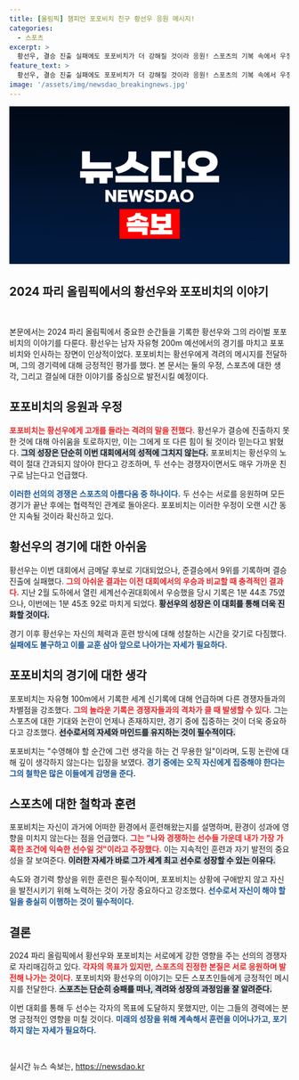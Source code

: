 ```yaml
---
title: [올림픽] 챔피언 포포비치 친구 황선우 응원 메시지!
categories:
  - 스포츠
excerpt: >
  황선우, 결승 진출 실패에도 포포비치가 더 강해질 것이라 응원! 스포츠의 기복 속에서 우정과 경쟁의 진정한 의미를 보여준 두 젊은 스타.
feature_text: >
  황선우, 결승 진출 실패에도 포포비치가 더 강해질 것이라 응원! 스포츠의 기복 속에서 우정과 경쟁의 진정한 의미를 보여준 두 젊은 스타.
image: '/assets/img/newsdao_breakingnews.jpg'
---
```


<p><img src="/assets/img/newsdao_breakingnews.jpg" alt="ontimetimes 속보" /></p>

<h2 data-ke-size="size26">2024 파리 올림픽에서의 황선우와 포포비치의 이야기</h2>

<p data-ke-size="size16">&nbsp;</p>

<p>본문에서는 2024 파리 올림픽에서 중요한 순간들을 기록한 황선우와 그의 라이벌 포포비치의 이야기를 다룬다. 황선우는 남자 자유형 200m 예선에서의 경기를 마치고 포포비치와 인사하는 장면이 인상적이었다. 포포비치는 황선우에게 격려의 메시지를 전달하며, 그의 경기력에 대해 긍정적인 평가를 했다. 본 문서는 둘의 우정, 스포츠에 대한 생각, 그리고 결실에 대한 이야기를 중심으로 발전시킬 예정이다.</p>

<h2 data-ke-size="size26">포포비치의 응원과 우정</h2>

<p><b><span style="color: #ee2323;">포포비치는 황선우에게 고개를 들라는 격려의 말을 전했다.</span></b> 황선우가 결승에 진출하지 못한 것에 대해 아쉬움을 토로하지만, 이는 그에게 또 다른 힘이 될 것이라 믿는다고 밝혔다. <b><span style="background-color: #21538527;">그의 성장은 단순히 이번 대회에서의 성적에 그치지 않는다.</span></b> 포포비치는 황선우의 노력이 절대 간과되지 않아야 한다고 강조하며, 두 선수는 경쟁자이면서도 매우 가까운 친구로 남는다고 언급했다.</p>

<p><b><span style="color: #1a5490;">이러한 선의의 경쟁은 스포츠의 아름다움 중 하나이다.</span></b> 두 선수는 서로를 응원하며 모든 경기가 끝난 후에는 협력적인 관계로 돌아온다. 포포비치는 이러한 우정이 오랜 시간 동안 지속될 것이라 확신하고 있다.</p>

<h2 data-ke-size="size26">황선우의 경기에 대한 아쉬움</h2>

<p>황선우는 이번 대회에서 금메달 후보로 기대되었으나, 준결승에서 9위를 기록하며 결승 진출에 실패했다. <b><span style="color: #ee2323;">그의 아쉬운 결과는 이전 대회에서의 우승과 비교할 때 충격적인 결과다.</span></b> 지난 2월 도하에서 열린 세계선수권대회에서 우승했을 당시 기록은 1분 44초 75였으나, 이번에는 1분 45초 92로 마치게 되었다. <b><span style="background-color: #21538527;">황선우의 성장은 이 대회를 통해 더욱 진화할 것이다.</span></b></p>

<p>경기 이후 황선우는 자신의 체력과 훈련 방식에 대해 성찰하는 시간을 갖기로 다짐했다. <b><span style="color: #1a5490;">실패에도 불구하고 이를 교훈 삼아 앞으로 나아가는 자세가 필요하다.</span></b></p>

<h2 data-ke-size="size26">포포비치의 경기에 대한 생각</h2>

<p>포포비치는 자유형 100m에서 기록한 세계 신기록에 대해 언급하며 다른 경쟁자들과의 차별점을 강조했다. <b><span style="color: #ee2323;">그의 놀라운 기록은 경쟁자들과의 격차가 클 때 발생할 수 있다.</span></b> 그는 스포츠에 대한 기대와 논란이 언제나 존재하지만, 경기 중에 집중하는 것이 더욱 중요하다고 강조했다. <b><span style="background-color: #21538527;">선수로서의 자세와 마인드를 유지하는 것이 필수적이다.</span></b></p>

<p>포포비치는 "수영해야 할 순간에 그런 생각을 하는 건 무용한 일"이라며, 도핑 논란에 대해 깊이 생각하지 않는다는 입장을 보였다. <b><span style="color: #1a5490;">경기 중에는 오직 자신에게 집중해야 한다는 그의 철학은 많은 이들에게 감명을 준다.</span></b></p>

<h2 data-ke-size="size26">스포츠에 대한 철학과 훈련</h2>

<p>포포비치는 자신이 과거에 어떠한 환경에서 훈련해왔는지를 설명하며, 환경이 성과에 영향을 미치지 않는다는 점을 언급했다. <b><span style="color: #ee2323;">그는 "나와 경쟁하는 선수들 가운데 내가 가장 가혹한 조건에 익숙한 선수일 것"이라고 주장했다.</span></b> 이는 지속적인 훈련과 자기 발전의 중요성을 잘 보여준다. <b><span style="background-color: #21538527;">이러한 자세가 바로 그가 세계 최고 선수로 성장할 수 있는 이유다.</span></b></p>

<p>속도와 경기력 향상을 위한 훈련은 필수적이며, 포포비치는 상황에 구애받지 않고 자신을 발전시키기 위해 노력하는 것이 가장 중요하다고 강조했다. <b><span style="color: #1a5490;">선수로서 자신이 해야 할 일을 충실히 이행하는 것이 필수적이다.</span></b></p>

<h2 data-ke-size="size26">결론</h2>

<p>2024 파리 올림픽에서 황선우와 포포비치는 서로에게 강한 영향을 주는 선의의 경쟁자로 자리매김하고 있다. <b><span style="color: #ee2323;">각자의 목표가 있지만, 스포츠의 진정한 본질은 서로 응원하며 발전해 나가는 것이다.</span></b> 포포비치와 황선우의 이야기는 모든 스포츠인들에게 긍정적인 메시지를 전달한다. <b><span style="background-color: #21538527;">스포츠는 단순히 승패를 떠나, 격려와 성장의 과정임을 잘 알려준다.</span></b></p>

<p>이번 대회를 통해 두 선수는 각자의 목표에 도달하지 못했지만, 이는 그들의 경력에는 분명 긍정적인 영향을 미칠 것이다. <b><span style="color: #1a5490;">미래의 성장을 위해 계속해서 훈련을 이어나가고, 포기하지 않는 자세가 필요하다.</span></b></p>

<p data-ke-size="size16">&nbsp;</p>
실시간 뉴스 속보는, <a href="https://newsdao.kr" rel="dofollow">https://newsdao.kr</a>


